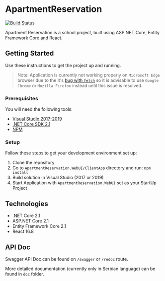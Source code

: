 # ApartmentReservation

[![Build Status](https://dev.azure.com/dakenzi97/ApartmentReservations/_apis/build/status/apartment-reservation%20-%20CI?branchName=master)](https://dev.azure.com/dakenzi97/ApartmentReservations/_build/latest?definitionId=3&branchName=master)

Apartment Reservation is a school project, built using ASP.NET Core, Entity Framework Core and React.

## Getting Started

Use these instructions to get the project up and running.

> Note: Application is currently not working properly on `Microsoft Edge` browser due to the it's [bug with `fetch`](https://developer.microsoft.com/en-us/microsoft-edge/platform/issues/18775440/) so it is advisable to use `Google Chrome` or `Mozilla Firefox` instead until this issue is resolved.

### Prerequisites

You will need the following tools:

* [Visual Studio 2017-2019](https://www.visualstudio.com/downloads/)
* [.NET Core SDK 2.1](https://www.microsoft.com/net/download/dotnet-core/2.1)
* [NPM](https://nodejs.org/en/)

### Setup

Follow these steps to get your development environment set up:

  1. Clone the repository
  1. Go to `ApartmentReservation.WebUI/ClientApp` directory and run: `npm install`
  1. Build solution in Visual Studio (2017 or 2019)
  1. Start Application with `ApartmentReservation.WebUI` set as your StartUp Project

## Technologies

* .NET Core 2.1
* ASP.NET Core 2.1
* Entity Framework Core 2.1
* React 16.8

## API Doc
Swagger API Doc can be found on `/swagger` or `/redoc` route.

More detailed documentation (currently only in Serbian language) can be found in `doc` folder.
